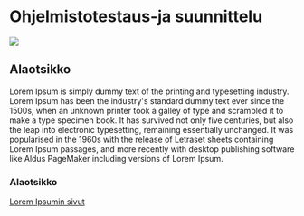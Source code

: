 # Ohjelmistotestaus-ja suunnittelu

![](https://fi.wikipedia.org/wiki/Kissa#/media/File:WhiteCat.jpg)

## Alaotsikko

Lorem Ipsum is simply dummy text of the printing and typesetting industry. Lorem Ipsum has been the industry's standard dummy text ever since the 1500s, when an unknown printer took a galley of type and scrambled it to make a type specimen book. It has survived not only five centuries, but also the leap into electronic typesetting, remaining essentially unchanged. It was popularised in the 1960s with the release of Letraset sheets containing Lorem Ipsum passages, and more recently with desktop publishing software like Aldus PageMaker including versions of Lorem Ipsum.

### Alaotsikko

[Lorem Ipsumin sivut](http://www.lipsum.com/)
